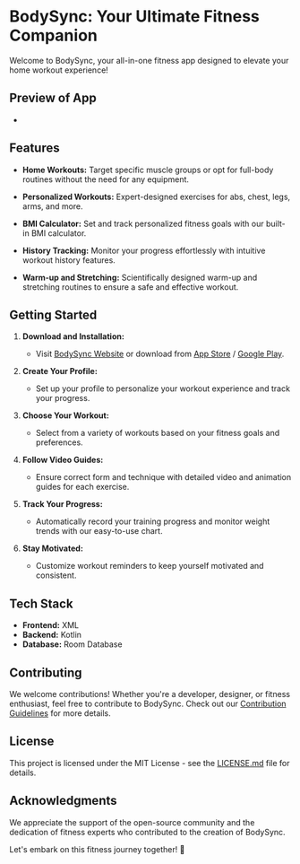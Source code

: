 # BodySync: Your Ultimate Fitness Companion

Welcome to BodySync, your all-in-one fitness app designed to elevate your home workout experience!

## Preview of App
-

## Features

- **Home Workouts:** Target specific muscle groups or opt for full-body routines without the need for any equipment.
  
- **Personalized Workouts:** Expert-designed exercises for abs, chest, legs, arms, and more.
  
- **BMI Calculator:** Set and track personalized fitness goals with our built-in BMI calculator.
  
- **History Tracking:** Monitor your progress effortlessly with intuitive workout history features.
  
- **Warm-up and Stretching:** Scientifically designed warm-up and stretching routines to ensure a safe and effective workout.

## Getting Started

1. **Download and Installation:**
   - Visit [BodySync Website](#) or download from [App Store](#) / [Google Play](#).

2. **Create Your Profile:**
   - Set up your profile to personalize your workout experience and track your progress.

3. **Choose Your Workout:**
   - Select from a variety of workouts based on your fitness goals and preferences.

4. **Follow Video Guides:**
   - Ensure correct form and technique with detailed video and animation guides for each exercise.

5. **Track Your Progress:**
   - Automatically record your training progress and monitor weight trends with our easy-to-use chart.

6. **Stay Motivated:**
   - Customize workout reminders to keep yourself motivated and consistent.

## Tech Stack

- **Frontend:** XML
- **Backend:** Kotlin
- **Database:** Room Database

## Contributing

We welcome contributions! Whether you're a developer, designer, or fitness enthusiast, feel free to contribute to BodySync. Check out our [Contribution Guidelines](CONTRIBUTING.md) for more details.

## License

This project is licensed under the MIT License - see the [LICENSE.md](LICENSE.md) file for details.

## Acknowledgments

We appreciate the support of the open-source community and the dedication of fitness experts who contributed to the creation of BodySync.

Let's embark on this fitness journey together! 💪

